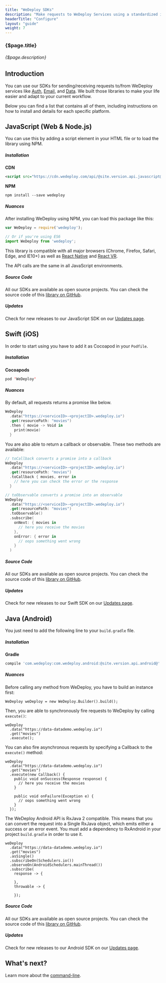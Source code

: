 ```yaml
---
title: "WeDeploy SDKs"
description: "Make requests to WeDeploy Services using a standardized interface."
headerTitle: "Configure"
layout: "guide"
weight: 7
---
```


### {$page.title}

###### {$page.description}

<article id="1">

## Introduction

You can use our SDKs for sending/receiving requests to/from WeDeploy services like [Auth](/docs/auth/getting-started/), [Email](/docs/email/getting-started/), and [Data](/docs/data/getting-started/). We built those libraries to make your life easier and adapt to your current workflow.

Below you can find a list that contains all of them, including instructions on how to install and details for each specific platform.

</article>

<article id="2">

## JavaScript (Web & Node.js)

You can use this by adding a script element in your HTML file or to load the library using NPM.

##### Installation

**CDN**

```xml
<script src="https://cdn.wedeploy.com/api/@site.version.api.javascript@/wedeploy.js"></script>
```

**NPM**

```
npm install --save wedeploy
```

##### Nuances

After installing WeDeploy using NPM, you can load this package like this:

```javascript
var WeDeploy = require('wedeploy');

// Or if you're using ES6
import WeDeploy from 'wedeploy';
```

This library is compatible with all major browsers (Chrome, Firefox, Safari, Edge, and IE10+) as well as [React Native](https://facebook.github.io/react-native/) and [React VR](https://facebook.github.io/react-vr/).

The API calls are the same in all JavaScript environments.

##### Source Code

All our SDKs are available as open source projects. You can check the source code of this [library on GitHub](https://github.com/wedeploy/wedeploy-sdk-js).

##### Updates

Check for new releases to our JavaScript SDK on our [Updates page](/updates/sdks/javascript/).

</article>

<article id="3">

## Swift (iOS)

In order to start using you have to add it as Cocoapod in your `Podfile`.

##### Installation

**Cocoapods**

```swift
pod 'WeDeploy'
```

##### Nuances

By default, all requests returns a promise like below.

```swift
WeDeploy
  .data("https://<serviceID>-<projectID>.wedeploy.io")
  .get(resourcePath: "movies")
  .then { movie -> Void in
    print(movie)
  }
```

You are also able to return a callback or observable. These two methods are available:

```swift
// toCallback converts a promise into a callback
WeDeploy
  .data("https://<serviceID>-<projectID>.wedeploy.io")
  .get(resourcePath: "movies")
  .toCallback { movies, error in
    // here you can check the error or the response
  }

// toObservable converts a promise into an observable
WeDeploy
  .data("https://<serviceID>-<projectID>.wedeploy.io")
  .get(resourcePath: "movies")
  .toObservable()
  .subscribe(
    onNext: { movies in
      // here you receive the movies
    },
    onError: { error in
      // oops something went wrong
    }
  )
```

##### Source Code

All our SDKs are available as open source projects. You can check the source code of this [library on GitHub](https://github.com/wedeploy/wedeploy-sdk-swift).

##### Updates

Check for new releases to our Swift SDK on our [Updates page](/updates/sdks/swift/).

</article>

<article id="4">

## Java (Android)

You just need to add the following line to your `build.gradle` file.

##### Installation

**Gradle**

```groovy
compile 'com.wedeploy:com.wedeploy.android:@site.version.api.android@'
```

##### Nuances

Before calling any method from WeDeploy, you have to build an instance first:

```text/x-java
WeDeploy weDeploy = new WeDeploy.Builder().build();
```

Then, you are able to synchronously fire requests to WeDeploy by calling `execute()`:

```text/x-java
weDeploy
  .data("https://data-datademo.wedeploy.io")
  .get("movies")
  .execute();
```

You can also fire asynchronous requests by specifying a Callback to the `execute()` method:

```text/x-java
weDeploy
  .data("https://data-datademo.wedeploy.io")
  .get("movies")
  .execute(new Callback() {
    public void onSuccess(Response response) {
      // here you receive the movies
    }

    public void onFailure(Exception e) {
      // oops something went wrong
    }
  });
```

The WeDeploy Android API is RxJava 2 compatible. This means that you can convert the request into a Single RxJava object, which emits either a success or an error event. You must add a dependency to RxAndroid in your project `build.gradle` in order to use it.

```text/x-java
weDeploy
  .data("https://data-datademo.wedeploy.io")
  .get("movies")
  .asSingle()
  .subscribeOn(Schedulers.io())
  .observeOn(AndroidSchedulers.mainThread())
  .subscribe(
    response -> {

    },
    throwable -> {

    });
```

##### Source Code

All our SDKs are available as open source projects. You can check the source code of this [library on GitHub](https://github.com/wedeploy/wedeploy-sdk-android).

##### Updates

Check for new releases to our Android SDK on our [Updates page](/updates/sdks/android/).

</article>

## What's next?

Learn more about the [command-line](/docs/configure/command-line/).

